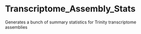 # Transcriptome_Assembly_Stats
Generates a bunch of summary statistics for Trinity transcriptome assemblies
